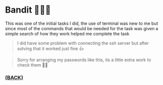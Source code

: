 # Bandit 🦹🏽‍♂️

This was one of the initial tasks I did, the use of terminal was new to me but since most of the commands that would be needed for the task was given a simple search of how they work helped me complete the task 

> I did have some problem with connecting the ssh server but after solving that it worked just fine 👍

> Sorry for arranging my passwords like this, its a little extra work to check them 🙇🏾


### [(BACK)](https://github.com/PranavKrishnan007/amfoss-tasks)
